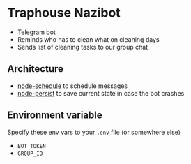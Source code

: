 # Traphouse Nazibot

- Telegram bot
- Reminds who has to clean what on cleaning days
- Sends list of cleaning tasks to our group chat

## Architecture

- [node-schedule](https://www.npmjs.com/package/node-schedule) to schedule messages
- [node-persist](https://www.npmjs.com/package/node-persist) to save current state in case the bot crashes

## Environment variable

Specify these env vars to your `.env` file (or somewhere else)

- `BOT_TOKEN`
- `GROUP_ID`